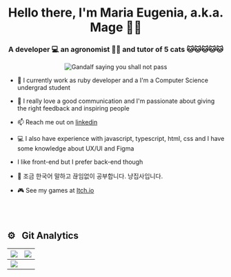 <h1 align="center">Hello there, I'm Maria Eugenia, a.k.a. Mage 🧙‍✨</h1>
<h3 align="center">A developer 💻 an agronomist 🌱🐄 and tutor of 5 cats 🐱🐱🐱🐱🐱</h3>

<div align="center">
<img src="https://github.com/magedeungaro/magedeungaro.github.io/blob/60888b796677c64a60937ca7af230a73249f73a5/36Ja.gif" alt="Gandalf saying you shall not pass">
</div>

- 💎 I currently work as ruby developer and a I'm a Computer Science undergrad student

- 💖 I really love a good communication and I'm passionate about giving the right feedback and inspiring people

- 📫 Reach me out on [linkedin](https://www.linkedin.com/in/magedeungaro)

- 💻 I also have experience with javascript, typescript, html, css and I have some knowledge about UX/UI and Figma

- I like front-end but I prefer back-end though

- 🎒 조금 한국어 말하고 끊임없이 공부합니다. 냥집사입니다.

- 🎮 See my games at [Itch.io](https://magedbgt.itch.io/)

<br><br>
## ⚙️ &nbsp; Git Analytics

<img src="https://github-readme-stats.vercel.app/api?username=magedeungaro&&show_icons=true&count_private=true&theme=github_dark">|<img src="https://github-readme-streak-stats.herokuapp.com/?user=thiagocal&theme=blueberry_duo"/>
|---|---|
<img src="https://github-readme-stats.vercel.app/api/top-langs/?username=magedeungaro&layout=compact&theme=github_dark"/>|



